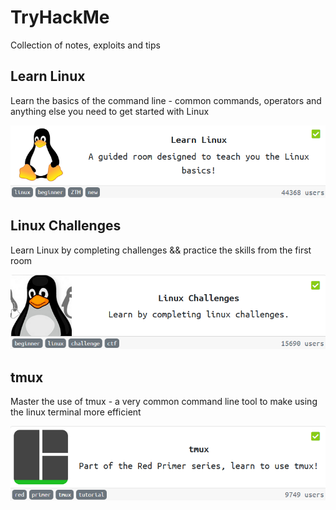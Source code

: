 # TryHackMe
Collection of notes, exploits and tips

## Learn Linux
Learn the basics of the command line - common commands, operators and anything else you need to get started with Linux

![](/Learn%20Linux/images/learnlinux.png)

## Linux Challenges
Learn Linux by completing challenges && practice the skills from the first room

![](/Linux%20Challenges/images/linuxchallenges.png)

## tmux
Master the use of tmux - a very common command line tool to make using the linux terminal more efficient

![](/tmux/images/tmux.png)
